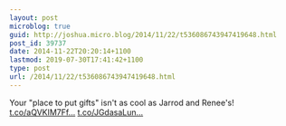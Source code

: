 ```yaml
---
layout: post
microblog: true
guid: http://joshua.micro.blog/2014/11/22/t536086743947419648.html
post_id: 39737
date: 2014-11-22T20:20:14+1100
lastmod: 2019-07-30T17:41:42+1100
type: post
url: /2014/11/22/t536086743947419648.html
---
```

Your "place to put gifts" isn't as cool as Jarrod and Renee's! [t.co/aQVKIM7Ff...](http://t.co/aQVKIM7Ffc) [t.co/JGdasaLun...](http://t.co/JGdasaLunw)
